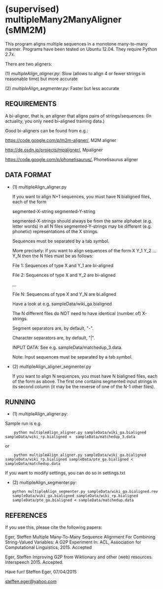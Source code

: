 # (supervised) multipleMany2ManyAligner (sMM2M)

This program aligns multiple sequences in a monotone many-to-many manner. 
Programs have been tested on Ubuntu 12.04. They require Python 2.7x.

There are two aligners:

  (1) *multipleAlign_aligner.py*: Slow (allows to align 4 or fewer strings in reasonable time) but more accurate

  (2) *multipleAlign_segmenter.py*: Faster but less accurate


## REQUIREMENTS

  A bi-aligner, that is, an aligner that aligns pairs of strings/sequences. (In actuality, you only need bi-aligned training data.)

  Good bi-aligners can be found from e.g.:

  https://code.google.com/p/m2m-aligner/, M2M aligner

  http://de.osdn.jp/projects/mpaligner/, Mpaligner

  https://code.google.com/p/phonetisaurus/, Phonetisaurus aligner

## DATA FORMAT

  * (1) multipleAlign_aligner.py

    If you want to align N+1 sequences, you must have N bialigned files, each of the form 

    segmented-X-string   segmented-Y-string

    segmented-X-strings should always be from the same alphabet (e.g. letter words) in all N files
    segmented-Y-strings may be different (e.g. phonetic) representations of the X strings.

    Sequences must be separated by a tab symbol.

    More precisely: if you want to align sequences of the form X Y_1 Y_2 ... Y_N
    then the N files must be as follows: 

    File 1: Sequences of type X and Y_1 are bi-aligned

    File 2: Sequences of type X and Y_2 are bi-aligned

    ...

    File N: Sequences of type X and Y_N are bi.aligned

    Have a look at e.g. sampleData/wiki_ga.bialigned 

    The N different files do NOT need to have identical (number of) X-strings.

    Segment separators are, by default, "-". 

    Character separators are, by default, "|". 

    INPUT DATA: 
    	  See e.g. sampleData/matchedup_3.data.

	  Note: Input sequences must be separated by a tab symbol.

  * (2) multipleAlign_aligner_segmenter.py

    If you want to align N sequences, you must have N bialigned files, each of the form as above. 
    The first one contains segmented input strings in its second column (it may be the reverse of one of the N-1 other files). 
  

## RUNNING

  * (1) multipleAlign_aligner.py:

  Sample run is e.g.

        python multipleAlign_aligner.py sampleData/wiki_ga.bialigned sampleData/wiki_rp.bialigned <  sampleData/matchedup_3.data

  or 

        python multipleAlign_aligner.py sampleData/wiki_ga.bialigned sampleData/wiki_rp.bialigned sampleData/pte_ga.bialigned < sampleData/matchedup.data 

  If you want to modify settings, you can do so in settings.txt


  * (2) multipleAlign_segmenter.py: 

        python multipleAlign_segmenter.py sampleData/wiki_ga.bialigned.rev sampleData/wiki_ga.bialigned sampleData/wiki_rp.bialigned sampleData/pte_ga.bialigned < sampleData/matchedup.data

  
## REFERENCES

  If you use this, please cite the following papers:

  Eger, Steffen
  Multiple Many-To-Many Sequence Alignment For Combining String-Valued Variables: A G2P Experiment
  In: ACL, Association for Computational Linguistics, 2015. Accepted 


  Eger, Steffen
  Improving G2P from Wiktionary and other (web) resources.
  Interspeech 2015. Accepted.


Have fun!
Steffen Eger, 07/04/2015

steffen.eger@yahoo.com

